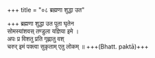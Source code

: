 +++
title = "०८ ब्रह्मणा शुद्धा उत"

+++
ब्रह्मणा शुद्धा उत पूता घृतेन  
सोमस्यांशवस् तण्डुला यज्ञिया इमे ।  
अपः प्र विशतु प्रति गृह्णातु वश्  
चरुर् इमं पक्त्वा सुकृताम् एतु लोकम् ॥ +++(Bhatt. paktā)+++